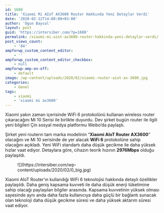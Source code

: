```yaml
---
id: 1608
title: 'Xiaomi Mi AIoT AX3600 Router Hakkında Yeni Detaylar Verdi'
date: '2020-02-12T14:00:00+03:00'
author: 'Ogun Baysal'
layout: post
guid: 'https://intersiber.com/?p=1608'
permalink: /xiaomi-mi-aiot-ax3600-router-hakkinda-yeni-detaylar-verdi/
post_views_count:
    - '84'
ampforwp_custom_content_editor:
    - ''
ampforwp_custom_content_editor_checkbox:
    - null
ampforwp-amp-on-off:
    - default
image: /wp-content/uploads/2020/02/xiaomi-router-aiot-ax-3600.jpg
categories:
    - Genel
tags:
    - xiaomi
    - 'xiaomi mi ax3600'
---
```


Xiaomi yakın zaman içerisinde WiFi 6 protokolünü kullanan wireless router çıkaracağını Mi 10 Serisi ile birlikte duyurdu. Dev şirket bugün router ile ilgili yeni bilgileri Çin sosyal medya platformu Weibo’da paylaştı.

Şirket yeni routerın tam marka modelinin “**Xiaomi AIoT Router AX3600**” olacağını ve Mi 10 serisinde de yer alacak **WiFi 6** protokolüne sahip olacağını açıkladı. Yeni WiFi standartı daha düşük gecikme ile daha yüksek hızlar vaat ediyor. Detaylara göre, cihazın teorik hızının **2976Mbps** olduğu paylaşıldı.

<figure class="wp-block-image size-large">![](https://intersiber.com/wp-content/uploads/2020/02/0_big.jpg)</figure>Xiaomi AIoT Router’ın kullandığı WiFi 6 teknolojisi hakkında detaylı özellikler paylaşıldı. Daha geniş kapsama kuvveti ile daha düşük enerji tüketimine sahip olacağı paylaşılan bilgiler arasında. Kapsama kuvvetinin yüksek olması sayesinde aynı anda daha fazla kullanıcıya daha güçlü bir bağlantı sunacak olan teknoloji daha düşük gecikme süresi ve daha yüksek aktarım süresi vaat ediyor.